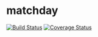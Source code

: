 # matchday
[![Build Status](https://travis-ci.org/Bluefire2/matchday.svg?branch=master)](https://travis-ci.org/Bluefire2/matchday)
[![Coverage Status](https://coveralls.io/repos/github/Bluefire2/matchday/badge.svg?branch=master)](https://coveralls.io/github/Bluefire2/matchday?branch=master)
